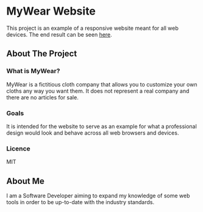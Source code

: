 # MyWear Website

This project is an example of a responsive website meant for all web devices.
The end result can be seen [here](https://ricardoagra.github.io/mywear/).


## About The Project


### What is MyWear?

MyWear is a fictitious cloth company that allows you to customize your own cloths any way you want them.
It does not represent a real company and there are no articles for sale.

### Goals

It is intended for the website to serve as an example for what a professional design would look and behave across all web browsers and devices.


### Licence

MIT


## About Me

I am a Software Developer aiming to expand my knowledge of some web tools in order to be up-to-date with the industry standards.